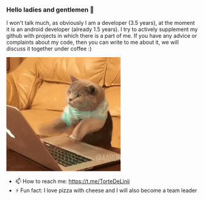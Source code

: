 ### Hello ladies and gentlemen 👋
I won't talk much, as obviously I am a developer (3.5 years), at the moment it is an android developer (already 1.5 years). I try to actively supplement my github with projects in which there is a part of me. If you have any advice or complaints about my code, then you can write to me about it, we will discuss it together under coffee :)

<img src="./cat.gif" alt="Like me" width="300" height="300">

- 📫 How to reach me: https://t.me/TorteDeLinii
- ⚡ Fun fact: I love pizza with cheese and I will also become a team leader


